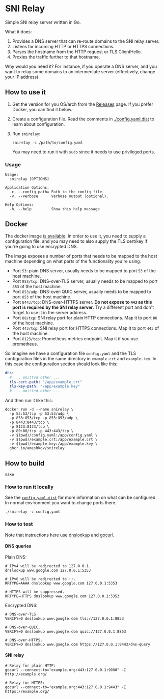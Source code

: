 # SNI Relay

Simple SNI relay server written in Go.

What it does:

1. Provides a DNS server that can re-route domains to the SNI relay server.
2. Listens for incoming HTTP or HTTPS connections.
3. Parses the hostname from the HTTP request or TLS ClientHello.
4. Proxies the traffic further to that hostname.

Why would you need it? For instance, if you operate a DNS server, and you want
to relay some domains to an intermediate server (effectively, change your IP
address).

## How to use it

1. Get the version for you OS/arch from the [Releases][releases] page. If you
   prefer Docker, you can find it below.
2. Create a configuration file. Read the comments in
   [./config.yaml.dist][configyaml] to learn about configuration.
3. Run `snirelay`:
    ```shell
    snirelay -c /path/to/config.yaml
    ```

   You may need to run it with `sudo` since it needs to use privileged ports.

[releases]: https://github.com/ameshkov/snirelay/releases

[configyaml]: ./config.yaml.dist

### Usage

```shell
Usage:
  snirelay [OPTIONS]

Application Options:
  -c, --config-path= Path to the config file.
  -v, --verbose      Verbose output (optional).

Help Options:
  -h, --help         Show this help message
```

## Docker

The docker image [is available][dockerregistry]. In order to use it, you need to
supply a configuration file, and you may need to also supply the TLS cert/key
if you're going to use encrypted DNS.

The image exposes a number of ports that needs to be mapped to the host machine
depending on what parts of the functionality you're using.

* Port `53`: plain DNS server, usually needs to be mapped to port `53` of the
  host machine.
* Port `853/tcp`: DNS-over-TLS server, usually needs to be mapped to port `853`
  of the host machine.
* Port `853/udp`: DNS-over-QUIC server, usually needs to be mapped to port
  `853` of the host machine.
* Port `8443/tcp`: DNS-over-HTTPS server. **Do not expose to `443` as this port
  is required by the SNI relay server**. Try a different port and don't forget
  to use it in the server address.
* Port `80/tcp`: SNI relay port for plain HTTP connections. Map it to port
  `80` of the host machine.
* Port `443/tcp`: SNI relay port for HTTPS connections. Map it to port `443` of
  the host machine.
* Port `8123/tcp`: Prometheus metrics endpoint. Map it if you use prometheus.

So imagine we have a configuration file `config.yaml` and the TLS configuration
files in the same directory in `example.crt` and `example.key`. In this case the
configuration section should look like this:

```yaml
dns:
  # ... omitted other ...
  tls-cert-path: "/app/example.crt"
  tls-key-path: "/app/example.key"
  # ... omitted other ...
```

And then run it like this:

```shell
docker run -d --name snirelay \
  -p 53:53/tcp -p 53:53/udp \
  -p 853:853/tcp -p 853:853/udp \
  -p 8443:8443/tcp \
  -p 8123:8123/tcp \
  -p 80:80/tcp -p 443:443/tcp \
  -v $(pwd)/config.yaml:/app/config.yaml \
  -v $(pwd)/example.crt:/app/example.crt \
  -v $(pwd)/example.key:/app/example.key \
  ghcr.io/ameshkov/snirelay

```

[dockerregistry]: https://github.com/ameshkov/snirelay/pkgs/container/snirelay

## How to build

```shell
make
```

### How to run it locally

See the [`config.yaml.dist`][configyaml] for more information on what can be
configured. In normal environment you want to change ports there.

```shell
./snirelay -c config.yaml

```

[configyaml]: ./config.yaml.dist

### How to test

Note that instructions here use [dnslookup][dnslookup] and [gocurl][gocurl].

#### DNS queries

Plain DNS:

```shell
# IPv4 will be redirected to 127.0.0.1.
dnslookup www.google.com 127.0.0.1:5353

# IPv6 will be redirected to ::.
RRTYPE=AAAA dnslookup www.google.com 127.0.0.1:5353

# HTTPS will be suppressed.
RRTYPE=HTTPS dnslookup www.google.com 127.0.0.1:5353
```

Encrypted DNS:

```shell
# DNS-over-TLS.
VERIFY=0 dnslookup www.google.com tls://127.0.0.1:8853

# DNS-over-QUIC.
VERIFY=0 dnslookup www.google.com quic://127.0.0.1:8853

# DNS-over-HTTPS.
VERIFY=0 dnslookup www.google.com https://127.0.0.1:8443/dns-query

```

#### SNI relay

```shell
# Relay for plain HTTP:
gocurl --connect-to="example.org:443:127.0.0.1:9080" -I http://example.org/

# Relay for HTTPS:
gocurl --connect-to="example.org:443:127.0.0.1:9443" -I https://example.org/

```

[dnslookup]: https://github.com/ameshkov/dnslookup

[gocurl]: https://github.com/ameshkov/gocurl

